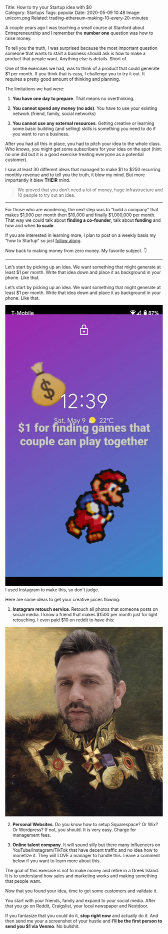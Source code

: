 Title: How to try your Startup idea with $0  
Category: Startups
Tags: popular
Date: 2020-05-09 10:48
Image: unicorn.png
Related: trading-ethereum-making-10-every-20-minutes

A couple years ago I was teaching a small course at Stanford about Entrepreneurship and I remember the **number one** question was how to raise money.  

To tell you the truth, I was surprised because the most important question someone that wants to start a business should ask is how to make a product that people want. Anything else is details. Short of.

One of the exercises we had, was to think of a product that could generate $1 per month. If you think that is easy, I challenge you to try it out. It requires a pretty good amount of thinking and planning.

The limitations we had were:

1. **You have one day to prepare**. That means no overthinking.

2. **You cannot spend any money (no ads)**. You have to use your existing network (friend, family, social networks)

3. **You cannot use any external resources**. Getting creative or learning some basic building (and selling) skills is something you need to do if you want to run a business.

After you had all this in place, you had to pitch your idea to the whole class. Who knows, you might get some subscribers for your idea on the spot (hint: no one did but it is a good exercise treating everyone as a potential customer).

I saw at least 30 different ideas that managed to make $1 to $250 recurring monthly revenue and to tell you the truth, it blew my mind. But more importantly it blew **THEIR** mind.

> We proved that you don’t need a lot of money, huge infrastructure and 10 people to try out an idea.

---

For those who are wondering, the next step was to “build a company” that makes $1,000 per month then $10,000 and finally $1,000,000 per month. That way we could talk about **finding a co-founder**, talk about **funding** and how and when **to scale**.

If you are interested in learning more, I plan to post on a weekly basis my “how to Startup” so just [follow along](pages/weekly-tips).

Now back to making money from zero money. My favorite subject. 👇

---

Let’s start by picking up an idea. We want something that might generate at least $1 per month. Write that idea down and place it as background in your phone. Like that.

Let’s start by picking up an idea. We want something that might generate at least $1 per month. Write that idea down and place it as background in your phone. Like that.

![mario](/images/mario.png)
I used Instagram to make this, so don't judge.

Here are some ideas to get your creative juices flowing:

1. **Instagram retouch service**. Retouch all photos that someone posts on social media. I know a friend that makes $1500 per month just for light retouching. I even paid $10 on reddit to have this:

![jonking](/images/jonking.png)

2. **Personal Websites**. Do you know how to setup Squarespace? Or Wix? Or Wordpress? If not, you should. It is very easy. Charge for management fees.

3. **Online talent company**. It will sound silly but there many influencers on YouTube/Instagram/TikTok that have decent traffic and no idea how to monetize it. They will LOVE a manager to handle this. Leave a comment below if you want to learn more about this.

The goal of this exercise is not to make money and retire in a Greek Island. It is to understand how sales and marketing works and making something that people want.

Now that you found your idea, time to get some customers and validate it.

You start with your friends, family and expand to your social media. After that you go on Reddit, Craigslist, your local newspaper and Nextdoor.

If you fantasize that you could do it, **stop right now** and actually do it. And then send me your a screenshot of your hustle and **I’ll be the first person to send you $1 via Venmo**. No bullshit.

  
 